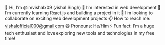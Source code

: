👋 Hi, I’m @imvishalx09 (vishal Singh) 👀 I’m interested in web development 🌱 I’m currently learning React.js and building a project in it 💞️ I’m looking to collaborate on exciting web development projects 📫 How to reach me: vishalofficial000@gmail.com 😄 Pronouns: He/Him ⚡ Fun fact: I’m a huge tech enthusiast and love exploring new tools and technologies in my free time!
